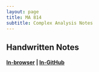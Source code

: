 ```yaml
---
layout: page
title: MA 814
subtitle: Complex Analysis Notes
---
```


## Handwritten Notes
#### [In-browser](/math/ma-814/hand-notes.pdf) | [In-GitHub](https://github.com/aryamanmaithani/math/blob/master/ma-814/hand-notes.pdf)